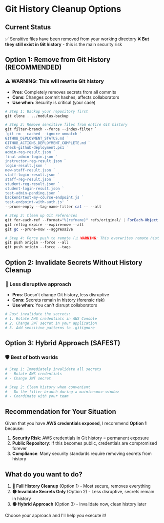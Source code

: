 # Git History Cleanup Options

## Current Status
✅ Sensitive files have been removed from your working directory
❌ **But they still exist in Git history** - this is the main security risk

## Option 1: Remove from Git History (RECOMMENDED)

### ⚠️ WARNING: This will rewrite Git history
- **Pros**: Completely removes secrets from all commits
- **Cons**: Changes commit hashes, affects collaborators
- **Use when**: Security is critical (your case)

```powershell
# Step 1: Backup your repository first
git clone . ../modulus-backup

# Step 2: Remove sensitive files from entire Git history
git filter-branch --force --index-filter `
'git rm --cached --ignore-unmatch `
GITHUB_DEPLOYMENT_STATUS.md `
GITHUB_ACTIONS_DEPLOYMENT_COMPLETE.md `
check-github-deployment.ps1 `
admin-reg-result.json `
final-admin-login.json `
instructor-reg-result.json `
login-result.json `
new-staff-result.json `
staff-login-result.json `
staff-reg-result.json `
student-reg-result.json `
student-login-result.json `
test-admin-pending.json `
backend/test-my-course-endpoint.js `
test-endpoint-with-auth.js' `
--prune-empty --tag-name-filter cat -- --all

# Step 3: Clean up Git references
git for-each-ref --format="%(refname)" refs/original/ | ForEach-Object { git update-ref -d $_ }
git reflog expire --expire=now --all
git gc --prune=now --aggressive

# Step 4: Force push to remote (⚠️ WARNING: This overwrites remote history)
git push origin --force --all
git push origin --force --tags
```

## Option 2: Invalidate Secrets Without History Cleanup

### 🔄 Less disruptive approach
- **Pros**: Doesn't change Git history, less disruptive
- **Cons**: Secrets remain in history (forensic risk)
- **Use when**: You can't disrupt collaborators

```powershell
# Just invalidate the secrets:
# 1. Rotate AWS credentials in AWS Console
# 2. Change JWT secret in your application
# 3. Add sensitive patterns to .gitignore
```

## Option 3: Hybrid Approach (SAFEST)

### 🛡️ Best of both worlds
```powershell
# Step 1: Immediately invalidate all secrets
# - Rotate AWS credentials
# - Change JWT secret

# Step 2: Clean history when convenient
# - Do the filter-branch during a maintenance window
# - Coordinate with your team
```

## Recommendation for Your Situation

Given that you have **AWS credentials exposed**, I recommend **Option 1** because:

1. **Security Risk**: AWS credentials in Git history = permanent exposure
2. **Public Repository**: If this becomes public, credentials are compromised forever
3. **Compliance**: Many security standards require removing secrets from history

## What do you want to do?

1. **🔴 Full History Cleanup** (Option 1) - Most secure, removes everything
2. **🟡 Invalidate Secrets Only** (Option 2) - Less disruptive, secrets remain in history
3. **🟢 Hybrid Approach** (Option 3) - Invalidate now, clean history later

Choose your approach and I'll help you execute it!
